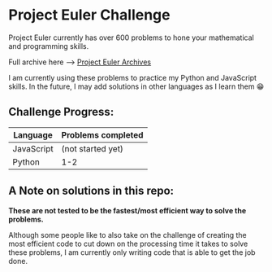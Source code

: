 # Project Euler Challenge

Project Euler currently has over 600 problems to hone your mathematical and programming skills.

Full archive here --> [Project Euler Archives](https://projecteuler.net/archives)

I am currently using these problems to practice my Python and JavaScript skills. In the future, I may add solutions in other languages as I learn them :grin:

## Challenge Progress:

| Language   | Problems completed |
| ---------- | ------------------ |
| JavaScript | (not started yet)  |
| Python     | 1-2                |

## A Note on solutions in this repo:

**These are not tested to be the fastest/most efficient way to solve the problems.**

Although some people like to also take on the challenge of creating the most efficient code to cut down on the processing time it takes to solve these problems, I am currently only writing code that is able to get the job done.

